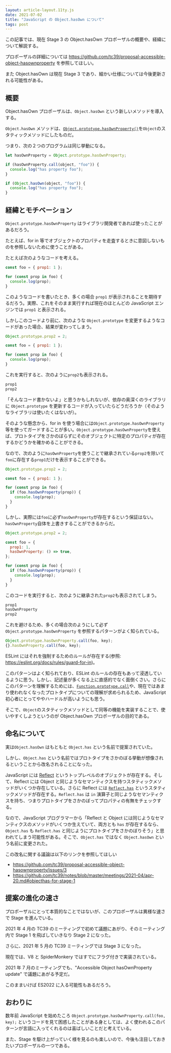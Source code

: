 ```yaml
---
layout: article-layout.11ty.js
date: 2021-07-02
title: "JavaScript の Object.hasOwn について"
tags: post
---
```


この記事では、現在 Stage 3 の Object.hasOwn プロポーザルの概要や、経緯について解説する。

プロポーザルの詳細については https://github.com/tc39/proposal-accessible-object-hasownproperty を参照してほしい。

また Object.hasOwn は現在 Stage 3 であり、細かい仕様については今後更新される可能性がある。

## 概要

Object.hasOwn プロポーザルは、`Object.hasOwn` という新しいメソッドを導入する。

`Object.hasOwn` メソッドは、[`Object.prototype.hasOwnProperty()`](https://developer.mozilla.org/ja/docs/Web/JavaScript/Reference/Global_Objects/Object/hasOwnProperty)を`Object`のスタティックメソッドにしたものだ。

つまり、次の２つのプログラムは同じ挙動になる。

```js
let hasOwnProperty = Object.prototype.hasOwnProperty;

if (hasOwnProperty.call(object, "foo")) {
  console.log("has property foo");
}
```

```js
if (Object.hasOwn(object, "foo")) {
  console.log("has property foo");
}
```

## 経緯とモチベーション

`Object.prototype.hasOwnProperty` はライブラリ開発者であれば使ったことがあるだろう。

たとえば、for in 等でオブジェクトのプロパティを走査するときに意図しないものを参照しないために使うことがある。

たとえば次のようなコードを考える。

```js
const foo = { prop1: 1 };

for (const prop in foo) {
  console.log(prop);
}
```

このようなコードを書いたとき、多くの場合 `prop1` が表示されることを期待するだろう。実際、これをそのまま実行すれば現在のほとんどの JavaScript エンジンでは `prop1` と表示される。

しかしこのコードより前に、次のような `Object.prototype` を変更するようなコードがあった場合、結果が変わってしまう。

```js
Object.prototype.prop2 = 2;

const foo = { prop1: 1 };

for (const prop in foo) {
  console.log(prop);
}
```

これを実行すると、次のように`prop2`も表示される。

<!-- prettier-ignore -->
```js
prop1
prop2
```

「そんなコード書かないよ」と思うかもしれないが、依存の奥深くのライブラリに `Object.prototype` を更新するコードが入っていたらどうだろうか（そのようなライブラリは使いたくはないが）。

そのような懸念から、for in を使う場合には`Object.prototype.hasOwnProperty` 等を使ってガードすることが多い。`Object.prototype.hasOwnProperty`を使えば、プロトタイプをさかのぼらずにそのオブジェクトに特定のプロパティが存在するかどうかを確かめることができる。

なので、次のように`hasOwnProperty`を使うことで継承されている`prop2`を除いて`foo`に存在する`prop1`だけを表示することができる。

```js
Object.prototype.prop2 = 2;

const foo = { prop1: 1 };

for (const prop in foo) {
  if (foo.hasOwnProperty(prop)) {
    console.log(prop);
  }
}
```

しかし、実際には`foo`に必ず`hasOwnProperty`が存在するという保証はない。`hasOwnProperty`自体を上書きすることができるからだ。

```js
Object.prototype.prop2 = 2;

const foo = {
  prop1: 1,
  hasOwnProperty: () => true,
};

for (const prop in foo) {
  if (foo.hasOwnProperty(prop)) {
    console.log(prop);
  }
}
```

このコードを実行すると、次のように継承された`prop2`も表示されてしまう。

<!-- prettier-ignore -->
```js
prop1
hasOwnProperty
prop2
```

これを避けるため、多くの場合次のようにして必ず `Object.prototype.hasOwnProperty` を参照するパターンがよく知られている。

```js
Object.prototype.hasOwnProperty.call(foo, key);
{}.hasOwnProperty.call(foo, key);

```

ESLint にはそれを強制するためのルールが存在する(参照: https://eslint.org/docs/rules/guard-for-in)。

このパターンはよく知られており、ESLint のルールの存在もあって浸透しているように思う。しかし、記述量が多くなる上に直感的でなく面倒くさい。さらにこのパターンを理解するためには、[`Function.prototype.call`](https://developer.mozilla.org/ja/docs/Web/JavaScript/Reference/Global_Objects/Function/call)や、現在ではあまり使われなくなったプロトタイプについての理解が求められるため、JavaScript 初心者にとってややハードルが高いようにも思う。

そこで、`Object`のスタティックメソッドとして同等の機能を実装することで、使いやすくしようというのが Object.hasOwn プロポーザルの目的である。

## 命名について

実は`Object.hasOwn` はもともと `Object.has` という名前で提案されていた。

しかし、`Object.has` という名前ではプロトタイプをさかのぼる挙動が想像されるということから改名されることになった。

JavaScript には [Reflect](https://developer.mozilla.org/ja/docs/Web/JavaScript/Reference/Global_Objects/Reflect) というトップレベルのオブジェクトが存在する。そして、Reflect には Object と同じようなセマンティクスを持つスタティックメソッドがいくつか存在している。さらに Reflect には [`Reflect.has`](https://developer.mozilla.org/ja/docs/Web/JavaScript/Reference/Global_Objects/Reflect/has) というスタティックメソッドが存在する。`Reflect.has` は `in` 演算子と同じようなセマンティクスを持ち、つまりプロトタイプをさかのぼってプロパティの有無をチェックする。

なので、JavaScript プログラマーから「Reflect と Object には同じようなセマンティクスのメソッドがいくつか生えていて、両方とも `has` が存在するなら、`Object.has` も `Reflect.has` と同じようにプロトタイプをさかのぼりそう」と思われてしまう可能性がある。そこで、`Object.has` ではなく `Object.hasOwn` という名前に変更された。

この改名に関する議論は以下のリンクを参照してほしい

- https://github.com/tc39/proposal-accessible-object-hasownproperty/issues/3
- https://github.com/tc39/notes/blob/master/meetings/2021-04/apr-20.md#objecthas-for-stage-1

## 提案の進化の速さ

プロポーザルにとって本質的なことではないが、このプロポーザルは異様な速さで Stage を進んでいる。

2021 年 4 月の TC39 のミーティングで初めて議題にあがり、そのミーティング内で Stage 1 を飛ばしていきなり Stage 2 になった。

さらに、2021 年 5 月の TC39 ミーティングでは Stage 3 になった。

現在では、V8 と SpiderMonkery ではすでにフラグ付きで実装されている。

2021 年 7 月のミーティングでも、"Accessible Object hasOwnProperty update" で議題にあがる予定だ。

このままいけば ES2022 に入る可能性もあるだろう。

## おわりに

数年前 JavaScript を始めたころ `Object.prototype.hasOwnProperty.call(foo, key);` というコードを見て困惑したことがある身としては、よく使われるこのパターンが言語に入ってくれるのは喜ばしいことだと考えている。

また、Stage を駆け上がっていく様を見るのも楽しいので、今後も注目しておきたいプロポーザルの一つである。
